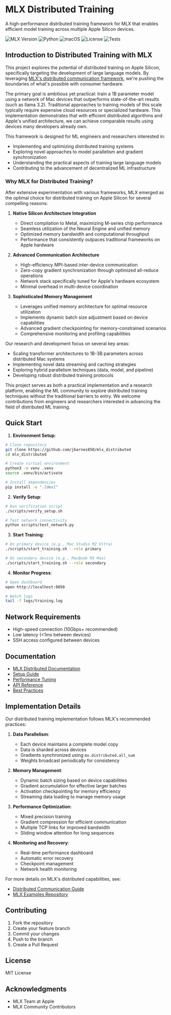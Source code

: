 # MLX Distributed Training

A high-performance distributed training framework for MLX that enables efficient model training across multiple Apple Silicon devices.

![MLX Version](https://img.shields.io/badge/MLX-%3E%3D0.20.0-blue)
![Python](https://img.shields.io/badge/Python-%3E%3D3.12-blue)
![macOS](https://img.shields.io/badge/macOS-Sonoma%2014.0%2B-brightgreen)
![License](https://img.shields.io/badge/License-MIT-green)
![Tests](https://img.shields.io/badge/Tests-Passing-success)

## Introduction to Distributed Training with MLX

This project explores the potential of distributed training on Apple Silicon, specifically targeting the development of large language models. By leveraging [MLX's distributed communication framework](https://ml-explore.github.io/mlx/build/html/usage/distributed.html), we're pushing the boundaries of what's possible with consumer hardware.

The primary goal is ambitious yet practical: train a 1B parameter model using a network of Mac devices that outperforms state-of-the-art results (such as llama 3.2). Traditional approaches to training models of this scale typically require expensive cloud resources or specialized hardware. This implementation demonstrates that with efficient distributed algorithms and Apple's unified architecture, we can achieve comparable results using devices many developers already own.

This framework is designed for ML engineers and researchers interested in:
- Implementing and optimizing distributed training systems
- Exploring novel approaches to model parallelism and gradient synchronization
- Understanding the practical aspects of training large language models
- Contributing to the advancement of decentralized ML infrastructure

### Why MLX for Distributed Training?

After extensive experimentation with various frameworks, MLX emerged as the optimal choice for distributed training on Apple Silicon for several compelling reasons:

1. **Native Silicon Architecture Integration**
   - Direct compilation to Metal, maximizing M-series chip performance
   - Seamless utilization of the Neural Engine and unified memory
   - Optimized memory bandwidth and computational throughput
   - Performance that consistently outpaces traditional frameworks on Apple hardware

2. **Advanced Communication Architecture**
   - High-efficiency MPI-based inter-device communication
   - Zero-copy gradient synchronization through optimized all-reduce operations
   - Network stack specifically tuned for Apple's hardware ecosystem
   - Minimal overhead in multi-device coordination

3. **Sophisticated Memory Management**
   - Leverages unified memory architecture for optimal resource utilization
   - Implements dynamic batch size adjustment based on device capabilities
   - Advanced gradient checkpointing for memory-constrained scenarios
   - Comprehensive monitoring and profiling capabilities

Our research and development focus on several key areas:
- Scaling transformer architectures to 1B-3B parameters across distributed Mac systems
- Implementing novel data streaming and caching strategies
- Exploring hybrid parallelism techniques (data, model, and pipeline)
- Developing robust distributed training protocols

This project serves as both a practical implementation and a research platform, enabling the ML community to explore distributed training techniques without the traditional barriers to entry. We welcome contributions from engineers and researchers interested in advancing the field of distributed ML training.

## Quick Start

1. **Environment Setup**:

```bash
# Clone repository
git clone https://github.com/jbarnes850/mlx_distributed
cd mlx_distributed

# Create virtual environment
python3 -m venv .venv
source .venv/bin/activate

# Install dependencies
pip install -e ".[dev]"
```

2. **Verify Setup**:

```bash
# Run verification script
./scripts/verify_setup.sh

# Test network connectivity
python scripts/test_network.py
```

3. **Start Training**:

```bash
# On primary device (e.g., Mac Studio M2 Ultra)
./scripts/start_training.sh --role primary

# On secondary device (e.g., MacBook M3 Max)
./scripts/start_training.sh --role secondary
```

4. **Monitor Progress**:

```bash
# Open dashboard
open http://localhost:8050

# Watch logs
tail -f logs/training.log
```

## Network Requirements

- High-speed connection (10Gbps+ recommended)
- Low latency (<1ms between devices)
- SSH access configured between devices

## Documentation

- [MLX Distributed Documentation](https://ml-explore.github.io/mlx/build/html/usage/distributed.html)
- [Setup Guide](docs/setup_guide.md)
- [Performance Tuning](docs/performance_tuning.md)
- [API Reference](docs/api.md)
- [Best Practices](docs/best_practices.md)

## Implementation Details

Our distributed training implementation follows MLX's recommended practices:

1. **Data Parallelism**:
   - Each device maintains a complete model copy
   - Data is sharded across devices
   - Gradients synchronized using `mx.distributed.all_sum`
   - Weights broadcast periodically for consistency

2. **Memory Management**:
   - Dynamic batch sizing based on device capabilities
   - Gradient accumulation for effective larger batches
   - Activation checkpointing for memory efficiency
   - Streaming data loading to manage memory usage

3. **Performance Optimization**:
   - Mixed precision training
   - Gradient compression for efficient communication
   - Multiple TCP links for improved bandwidth
   - Sliding window attention for long sequences

4. **Monitoring and Recovery**:
   - Real-time performance dashboard
   - Automatic error recovery
   - Checkpoint management
   - Network health monitoring

For more details on MLX's distributed capabilities, see:
- [Distributed Communication Guide](https://ml-explore.github.io/mlx/build/html/usage/distributed.html)
- [MLX Examples Repository](https://github.com/ml-explore/mlx-examples)

## Contributing

1. Fork the repository
2. Create your feature branch
3. Commit your changes
4. Push to the branch
5. Create a Pull Request

## License

MIT License

## Acknowledgments

- MLX Team at Apple
- MLX Community Contributors
